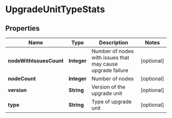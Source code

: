 # UpgradeUnitTypeStats

## Properties
Name | Type | Description | Notes
------------ | ------------- | ------------- | -------------
**nodeWithIssuesCount** | **Integer** | Number of nodes with issues that may cause upgrade failure |  [optional]
**nodeCount** | **Integer** | Number of nodes |  [optional]
**version** | **String** | Version of the upgrade unit |  [optional]
**type** | **String** | Type of upgrade unit |  [optional]
